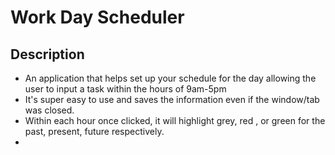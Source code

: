 # Work Day Scheduler

## Description
- An application that helps set up your schedule for the day allowing the user to input a task within the hours of 9am-5pm
- It's super easy to use and saves the information even if the window/tab was closed.
- Within each hour once clicked, it will highlight grey, red , or green for the past, present, future respectively.
- 
